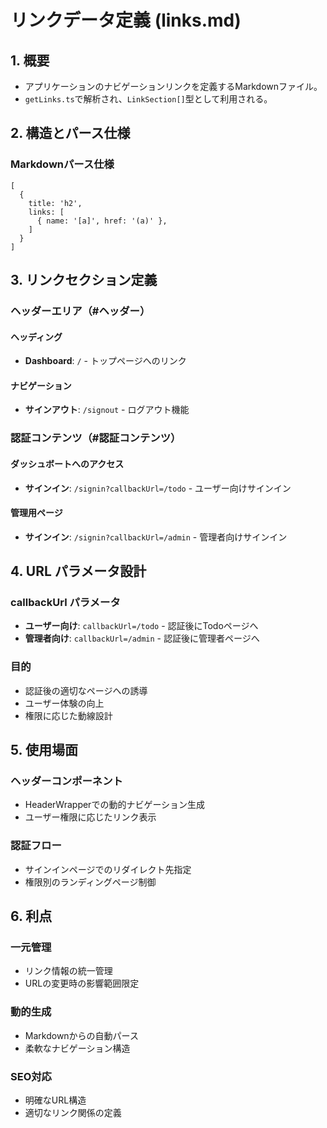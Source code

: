 # リンクデータ定義 (links.md)

## 1. 概要

- アプリケーションのナビゲーションリンクを定義するMarkdownファイル。
- `getLinks.ts`で解析され、`LinkSection[]`型として利用される。

## 2. 構造とパース仕様

### Markdownパース仕様
```
[
  {
    title: 'h2',
    links: [
      { name: '[a]', href: '(a)' },
    ]
  }
]
```

## 3. リンクセクション定義

### ヘッダーエリア（#ヘッダー）

#### ヘッディング
- **Dashboard**: `/` - トップページへのリンク

#### ナビゲーション  
- **サインアウト**: `/signout` - ログアウト機能

### 認証コンテンツ（#認証コンテンツ）

#### ダッシュボートへのアクセス
- **サインイン**: `/signin?callbackUrl=/todo` - ユーザー向けサインイン

#### 管理用ページ
- **サインイン**: `/signin?callbackUrl=/admin` - 管理者向けサインイン

## 4. URL パラメータ設計

### callbackUrl パラメータ
- **ユーザー向け**: `callbackUrl=/todo` - 認証後にTodoページへ
- **管理者向け**: `callbackUrl=/admin` - 認証後に管理者ページへ

### 目的
- 認証後の適切なページへの誘導
- ユーザー体験の向上
- 権限に応じた動線設計

## 5. 使用場面

### ヘッダーコンポーネント
- HeaderWrapperでの動的ナビゲーション生成
- ユーザー権限に応じたリンク表示

### 認証フロー
- サインインページでのリダイレクト先指定
- 権限別のランディングページ制御

## 6. 利点

### 一元管理
- リンク情報の統一管理
- URLの変更時の影響範囲限定

### 動的生成
- Markdownからの自動パース
- 柔軟なナビゲーション構造

### SEO対応
- 明確なURL構造
- 適切なリンク関係の定義